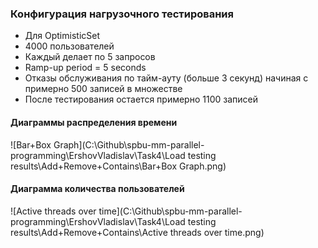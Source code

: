 ### Конфигурация нагрузочного тестирования
- Для OptimisticSet
- 4000 пользователей
- Каждый делает по 5 запросов
- Ramp-up period = 5 seconds
- Отказы обслуживания по тайм-ауту (больше 3 секунд) начиная с примерно 500 записей в множестве
- После тестирования остается примерно 1100 записей



#### Диаграммы распределения времени
![Bar+Box Graph](C:\Github\spbu-mm-parallel-programming\ErshovVladislav\Task4\Load testing results\Add+Remove+Contains\Bar+Box Graph.png)

#### Диаграмма количества пользователей

![Active threads over time](C:\Github\spbu-mm-parallel-programming\ErshovVladislav\Task4\Load testing results\Add+Remove+Contains\Active threads over time.png)